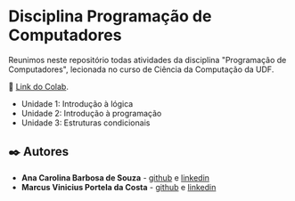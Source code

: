 # Disciplina Programação de Computadores

Reunimos neste repositório todas atividades da disciplina "Programação de Computadores", lecionada no curso de Ciência da Computação da UDF. 

📌 [Link do Colab](https://www.alura.com.br/apostila-java-orientacao-objetos?srsltid=AfmBOorrlWglMhV0ahe7XvrtmAERfQ-eaR_OPUalyvcHbAj3PC2JCDNM).

* Unidade 1: Introdução à lógica
* Unidade 2: Introdução à programação
* Unidade 3: Estruturas condicionais

## ✒️ Autores

* **Ana Carolina Barbosa de Souza** - [github](https://github.com/anacarolbs) e [linkedin](https://www.linkedin.com/in/anacarolbs/)
* **Marcus Vinicius Portela da Costa** - [github](https://github.com/marcusportela) e [linkedin](https://www.linkedin.com/in/marcusportelamp/)

